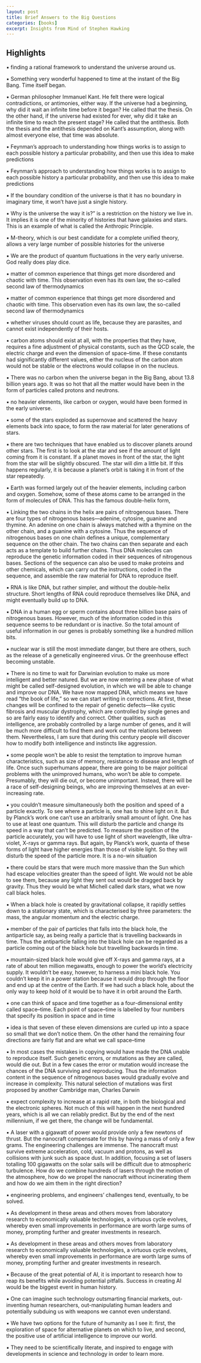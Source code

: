 ```yaml
---
layout: post
title: Brief Answers to the Big Questions 
categories: [books]
excerpt: Insights from Mind of Stephen Hawking
---
```


## Highlights

▪ finding a rational framework to understand the universe around us.

▪ Something very wonderful happened to time at the instant of the Big Bang. Time itself began.

▪ German philosopher Immanuel Kant. He felt there were logical contradictions, or antimonies, either way. If the universe had a beginning, why did it wait an infinite time before it began? He called that the thesis. On the other hand, if the universe had existed for ever, why did it take an infinite time to reach the present stage? He called that the antithesis. Both the thesis and the antithesis depended on Kant’s assumption, along with almost everyone else, that time was absolute.

▪ Feynman’s approach to understanding how things works is to assign to each possible history a particular probability, and then use this idea to make predictions

▪ Feynman’s approach to understanding how things works is to assign to each possible history a particular probability, and then use this idea to make predictions

▪ If the boundary condition of the universe is that it has no boundary in imaginary time, it won’t have just a single history.

▪ Why is the universe the way it is?” is a restriction on the history we live in. It implies it is one of the minority of histories that have galaxies and stars. This is an example of what is called the Anthropic Principle.

▪ M-theory, which is our best candidate for a complete unified theory, allows a very large number of possible histories for the universe

▪ We are the product of quantum fluctuations in the very early universe. God really does play dice.

▪ matter of common experience that things get more disordered and chaotic with time. This observation even has its own law, the so-called second law of thermodynamics

▪ matter of common experience that things get more disordered and chaotic with time. This observation even has its own law, the so-called second law of thermodynamics

▪ whether viruses should count as life, because they are parasites, and cannot exist independently of their hosts.

▪ carbon atoms should exist at all, with the properties that they have, requires a fine adjustment of physical constants, such as the QCD scale, the electric charge and even the dimension of space–time. If these constants had significantly different values, either the nucleus of the carbon atom would not be stable or the electrons would collapse in on the nucleus.

▪ There was no carbon when the universe began in the Big Bang, about 13.8 billion years ago. It was so hot that all the matter would have been in the form of particles called protons and neutrons.

▪ no heavier elements, like carbon or oxygen, would have been formed in the early universe.

▪ some of the stars exploded as supernovae and scattered the heavy elements back into space, to form the raw material for later generations of stars.

▪ there are two techniques that have enabled us to discover planets around other stars. The first is to look at the star and see if the amount of light coming from it is constant. If a planet moves in front of the star, the light from the star will be slightly obscured. The star will dim a little bit. If this happens regularly, it is because a planet’s orbit is taking it in front of the star repeatedly.

▪ Earth was formed largely out of the heavier elements, including carbon and oxygen. Somehow, some of these atoms came to be arranged in the form of molecules of DNA. This has the famous double-helix form,

▪ Linking the two chains in the helix are pairs of nitrogenous bases. There are four types of nitrogenous bases—adenine, cytosine, guanine and thymine. An adenine on one chain is always matched with a thymine on the other chain, and a guanine with a cytosine. Thus the sequence of nitrogenous bases on one chain defines a unique, complementary sequence on the other chain. The two chains can then separate and each acts as a template to build further chains. Thus DNA molecules can reproduce the genetic information coded in their sequences of nitrogenous bases. Sections of the sequence can also be used to make proteins and other chemicals, which can carry out the instructions, coded in the sequence, and assemble the raw material for DNA to reproduce itself.

▪ RNA is like DNA, but rather simpler, and without the double-helix structure. Short lengths of RNA could reproduce themselves like DNA, and might eventually build up to DNA.

▪ DNA in a human egg or sperm contains about three billion base pairs of nitrogenous bases. However, much of the information coded in this sequence seems to be redundant or is inactive. So the total amount of useful information in our genes is probably something like a hundred million bits.

▪ nuclear war is still the most immediate danger, but there are others, such as the release of a genetically engineered virus. Or the greenhouse effect becoming unstable.

▪ There is no time to wait for Darwinian evolution to make us more intelligent and better natured. But we are now entering a new phase of what might be called self-designed evolution, in which we will be able to change and improve our DNA. We have now mapped DNA, which means we have read “the book of life,” so we can start writing in corrections. At first, these changes will be confined to the repair of genetic defects—like cystic fibrosis and muscular dystrophy, which are controlled by single genes and so are fairly easy to identify and correct. Other qualities, such as intelligence, are probably controlled by a large number of genes, and it will be much more difficult to find them and work out the relations between them. Nevertheless, I am sure that during this century people will discover how to modify both intelligence and instincts like aggression.

▪ some people won’t be able to resist the temptation to improve human characteristics, such as size of memory, resistance to disease and length of life. Once such superhumans appear, there are going to be major political problems with the unimproved humans, who won’t be able to compete. Presumably, they will die out, or become unimportant. Instead, there will be a race of self-designing beings, who are improving themselves at an ever-increasing rate.

▪ you couldn’t measure simultaneously both the position and speed of a particle exactly. To see where a particle is, one has to shine light on it. But by Planck’s work one can’t use an arbitrarily small amount of light. One has to use at least one quantum. This will disturb the particle and change its speed in a way that can’t be predicted. To measure the position of the particle accurately, you will have to use light of short wavelength, like ultra-violet, X-rays or gamma rays. But again, by Planck’s work, quanta of these forms of light have higher energies than those of visible light. So they will disturb the speed of the particle more. It is a no-win situation

▪ there could be stars that were much more massive than the Sun which had escape velocities greater than the speed of light. We would not be able to see them, because any light they sent out would be dragged back by gravity. Thus they would be what Michell called dark stars, what we now call black holes.

▪ When a black hole is created by gravitational collapse, it rapidly settles down to a stationary state, which is characterised by three parameters: the mass, the angular momentum and the electric charge.

▪ member of the pair of particles that falls into the black hole, the antiparticle say, as being really a particle that is travelling backwards in time. Thus the antiparticle falling into the black hole can be regarded as a particle coming out of the black hole but travelling backwards in time.

▪ mountain-sized black hole would give off X-rays and gamma rays, at a rate of about ten million megawatts, enough to power the world’s electricity supply. It wouldn’t be easy, however, to harness a mini black hole. You couldn’t keep it in a power station because it would drop through the floor and end up at the centre of the Earth. If we had such a black hole, about the only way to keep hold of it would be to have it in orbit around the Earth.

▪ one can think of space and time together as a four-dimensional entity called space–time. Each point of space–time is labelled by four numbers that specify its position in space and in time

▪ idea is that seven of these eleven dimensions are curled up into a space so small that we don’t notice them. On the other hand the remaining four directions are fairly flat and are what we call space–time

▪ In most cases the mistakes in copying would have made the DNA unable to reproduce itself. Such genetic errors, or mutations as they are called, would die out. But in a few cases the error or mutation would increase the chances of the DNA surviving and reproducing. Thus the information content in the sequence of nitrogenous bases would gradually evolve and increase in complexity. This natural selection of mutations was first proposed by another Cambridge man, Charles Darwin

▪ expect complexity to increase at a rapid rate, in both the biological and the electronic spheres. Not much of this will happen in the next hundred years, which is all we can reliably predict. But by the end of the next millennium, if we get there, the change will be fundamental.

▪ A laser with a gigawatt of power would provide only a few newtons of thrust. But the nanocraft compensate for this by having a mass of only a few grams. The engineering challenges are immense. The nanocraft must survive extreme acceleration, cold, vacuum and protons, as well as collisions with junk such as space dust. In addition, focusing a set of lasers totalling 100 gigawatts on the solar sails will be difficult due to atmospheric turbulence. How do we combine hundreds of lasers through the motion of the atmosphere, how do we propel the nanocraft without incinerating them and how do we aim them in the right direction?

▪ engineering problems, and engineers’ challenges tend, eventually, to be solved.

▪ As development in these areas and others moves from laboratory research to economically valuable technologies, a virtuous cycle evolves, whereby even small improvements in performance are worth large sums of money, prompting further and greater investments in research.

▪ As development in these areas and others moves from laboratory research to economically valuable technologies, a virtuous cycle evolves, whereby even small improvements in performance are worth large sums of money, prompting further and greater investments in research.

▪ Because of the great potential of AI, it is important to research how to reap its benefits while avoiding potential pitfalls. Success in creating AI would be the biggest event in human history.

▪ One can imagine such technology outsmarting financial markets, out-inventing human researchers, out-manipulating human leaders and potentially subduing us with weapons we cannot even understand.

▪ We have two options for the future of humanity as I see it: first, the exploration of space for alternative planets on which to live, and second, the positive use of artificial intelligence to improve our world.

▪ They need to be scientifically literate, and inspired to engage with developments in science and technology in order to learn more.